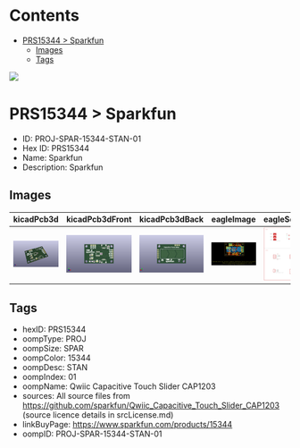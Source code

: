 



Contents
========

* [PRS15344 > Sparkfun](#prs15344--sparkfun)
	* [Images](#images)
	* [Tags](#tags)
  
![][im]
# PRS15344 > Sparkfun

- ID: PROJ-SPAR-15344-STAN-01
- Hex ID: PRS15344
- Name: Sparkfun
- Description: Sparkfun

## Images
  
  

|kicadPcb3d|kicadPcb3dFront|kicadPcb3dBack|eagleImage|eagleSchemImage|
| :---: | :---: | :---: | :---: | :---: |
|[![kicadPcb3d](kicadPcb3d_140.png)](kicadPcb3d.png)|[![kicadPcb3dFront](kicadPcb3dFront_140.png)](kicadPcb3dFront.png)|[![kicadPcb3dBack](kicadPcb3dBack_140.png)](kicadPcb3dBack.png)|[![eagleImage](eagleImage_140.png)](eagleImage.png)|[![eagleSchemImage](eagleSchemImage_140.png)](eagleSchemImage.png)|

## Tags

- hexID: PRS15344
- oompType: PROJ
- oompSize: SPAR
- oompColor: 15344
- oompDesc: STAN
- oompIndex: 01
- oompName: Qwiic Capacitive Touch Slider CAP1203
- sources: All source files from https://github.com/sparkfun/Qwiic_Capacitive_Touch_Slider_CAP1203 (source licence details in srcLicense.md)
- linkBuyPage: https://www.sparkfun.com/products/15344
- oompID: PROJ-SPAR-15344-STAN-01



[im]: kicadPcb3d_450.png
